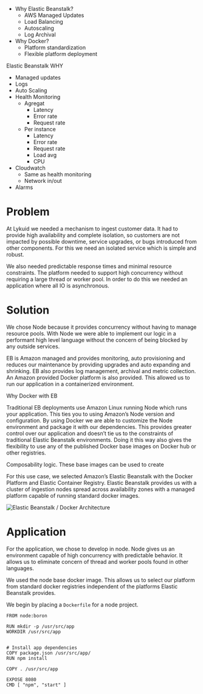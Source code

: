 
* Why Elastic Beanstalk?
   * AWS Managed Updates
   * Load Balancing
   * Autoscaling
   * Log Archival
* Why Docker?
   * Platform standardization
   * Flexible platform deployment






Elastic Beanstalk
WHY 
* Managed updates
* Logs
* Auto Scaling
* Health Monitoring 
   * Agregat 
      * Latency 
      * Error rate
      * Request rate
   * Per instance
      * Latency
      * Error rate
      * Request rate
      * Load avg
      * CPU
* Cloudwatch
   * Same as health monitoring 
   * Network in/out
* Alarms




# Problem

At Lykuid we needed a mechanism to ingest customer data. It had to provide high availability and complete isolation, 
so customers are not impacted by possible downtime, service upgrades, or bugs introduced from other components. 
For this we need an isolated service which is simple and robust. 

We also needed predictable response times and minimal resource constraints. The platform needed to support 
high concurrency without requiring a large thread or worker pool. In order to do this we needed an application where all IO is asynchronous.

# Solution

We chose Node because it provides concurrency without having to manage resource pools. With Node we were able to implement our logic in a performant high level language without the concern of being blocked by any outside services. 

EB is Amazon managed and provides monitoring, auto provisioning and reduces our maintenance by providing upgrades and auto expanding and shrinking. EB also provides log management, archival and metric collection. An Amazon provided Docker platform is also provided. This allowed us to run our application in a containerized environment. 


Why Docker with EB

Traditional EB deployments use Amazon Linux running Node which runs your application. This ties you to using Amazon’s Node version and configuration. By using Docker we are able to customize the Node environment and package it with our dependencies. This provides greater control over our application and doesn’t tie us to the constraints of traditional Elastic Beanstalk environments. Doing it this way also gives the flexibility to use any of the published Docker base images on Docker hub or other registries. 

Composability logic. These base images can be used to create 


For this use case, we selected Amazon’s Elastic Beanstalk with the Docker Platform and Elastic Container Registry.
 Elastic Beanstalk provides us with a cluster of ingestion nodes spread across availability zones with a managed 
 platform capable of running standard docker images.

![Elastic Beanstalk / Docker Architecture](https://lykuid.github.io/sample-eb-project/lykuideb.svg)


# Application

For the application, we chose to develop in node. Node gives us an environment capable of high concurrency with predictable behavior. It allows us to eliminate concern of thread and worker pools found in other languages.

We used the node base docker image.  This allows us to select our platform from standard docker registries independent of the platforms Elastic Beanstalk provides.

We begin by placing a `Dockerfile` for a node project.

```docker
FROM node:boron

RUN mkdir -p /usr/src/app
WORKDIR /usr/src/app


# Install app dependencies
COPY package.json /usr/src/app/
RUN npm install

COPY . /usr/src/app

EXPOSE 8080
CMD [ "npm", "start" ]
```
